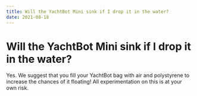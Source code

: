 ```yaml
---
title: Will the YachtBot Mini sink if I drop it in the water?
date: 2021-08-18
---
```


# Will the YachtBot Mini sink if I drop it in the water?

Yes. We suggest that you fill your YachtBot bag with air and polystyrene to increase the chances of it floating! All experimentation on this is at your own risk.

